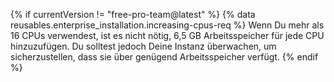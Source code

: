 {% if currentVersion != "free-pro-team@latest" %}
  {% data reusables.enterprise_installation.increasing-cpus-req %} Wenn Du mehr als 16 CPUs verwendest, ist es nicht nötig, 6,5 GB Arbeitsspeicher für jede CPU hinzuzufügen. Du solltest jedoch Deine Instanz überwachen, um sicherzustellen, dass sie über genügend Arbeitsspeicher verfügt.
{% endif %}
